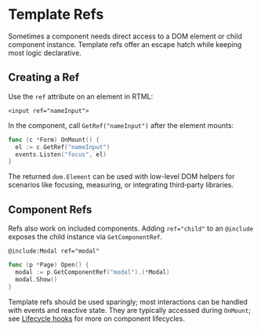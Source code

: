 # Template Refs

Sometimes a component needs direct access to a DOM element or child component instance. Template refs offer an escape hatch while keeping most logic declarative.

## Creating a Ref

Use the `ref` attribute on an element in RTML:

```rtml
<input ref="nameInput">
```

In the component, call `GetRef("nameInput")` after the element mounts:

```go
func (c *Form) OnMount() {
  el := c.GetRef("nameInput")
  events.Listen("focus", el)
}
```

The returned `dom.Element` can be used with low-level DOM helpers for scenarios like focusing, measuring, or integrating third‑party libraries.

## Component Refs

Refs also work on included components. Adding `ref="child"` to an `@include` exposes the child instance via `GetComponentRef`.

```rtml
@include:Modal ref="modal"
```

```go
func (p *Page) Open() {
  modal := p.GetComponentRef("modal").(*Modal)
  modal.Show()
}
```

Template refs should be used sparingly; most interactions can be handled with events and reactive state.
They are typically accessed during `OnMount`; see [Lifecycle hooks](../api/core#lifecycle-hooks) for more on component lifecycles.
